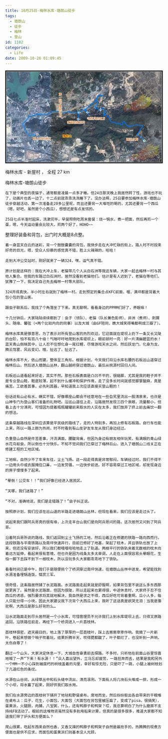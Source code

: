```yaml
---
title: 10月25日·梅林水库-塘朗山徒步
tags:
  - 塘朗山
  - 徒步
  - 梅林
  - 登山
id: 1102
categories:
  - Life
date: 2009-10-26 01:09:45
---
```


![](/images/2009/10/26_20091026_12209.jpg) 

梅林水库 - 新屋村 ， 全程 27 km 

梅林水库-塘朗山徒步 

    在下是个典型的夜猫子，通常都是凌晨一点多才睡。但24日那天晚上我居然转了性，游戏也不玩了，动画片也丢一边了，十二点前就乖乖洗洗睡下了。没办法啊，25日要参加梅林水库-塘朗山徒步穿越活动，第一次准备走20多公里呢，而且还要背一大堆吃的喝的，尤其还要背一个西瓜（嗯，好吧，虽然是个小西瓜），想想还是有点发怵的。 

    25日七点半准时起床，洗漱完毕，早餐照例吃周末套餐：烧一锅水，煮一把面，然后再煎一个蛋，嗯，今天运动量会比较大，煎两个好了，HOHO~~ 
整理好装备和背包，出门时大概是8点整。 

    着一身蓝天白云的迷彩，背一个鼓鼓囊囊的背包，我快步走在大冲忙碌的街上，路人时不时投来好奇的目光，嗯，受众人仰慕的感觉真不错，脸上火辣辣的，哈哈！ 

    走到大冲公交站时，刚好就来了一辆324，嘿，运气真不错。 

    原计划是这样的：我在大冲上车，老猫带几个人从白石洲等我这车辆，大家一起去梅林一村与其他人集合。但我的车路过白石洲时，居然没看到老猫他们。估计是有人迟到了，老猫在等他们，犹豫了一下，我决定自己先去梅林一村等大部队。 

    324开得真快，半小时左右就到了梅林一村。走到预定的集合点KFC前面，喔，满坪都是背着大包小包的登山客。 

    跟虫子联系后，我找了个角落坐了下来。真无聊啊，看看身边的PPMM们好了，养眼嘛！ 

    十几分钟后，大家陆陆续续都到了：虫子（领队）、老猫（队长兼色影师）、非洲（煮师）、刺猬头、随缘、馨弦（+两个比较内向的同事）以及大城（由GF陪同，瞧大城笑得嘴都咧成三瓣了）。 

    梅林水库真是够意思，为了表示对所有登山客的热烈欢迎，它迎面就在堤坝上扔下一条又长又陡的台阶，怕不有百八十级！气喘吁吁地爬到水库堤坝上，眼前顿时一亮：好一片清幽碧蓝的水！蓝天青山倒映其中，让人忍不住想化身一尾红鲤，尽情游戏天水之间，然后跃龙门，化身为龙，腾云驾雾，风云变幻，哦，扯远了，扯远了。 

    梅林水库不大，依山而建，整体呈三角形。根据计划，今天我们将沿水库右腰的石板巡山道穿过梅林后山，然后进入塘朗山丛林，翻山越岭穿过塘朗山，最后从桃源村回归人间。 

    石板巡山道看起来好走，其实不然。那些石板表面是凸凹不平的，很硌脚，尤其是我的鞋子并不是专业登山鞋，鞋底较薄，起不到什么缓冲和保护作用，走了没多长时间就感觉脚掌酸麻，真是痛苦。工欲善其事，必先利其器，早知道我上次应该直接买登山鞋的！ 

    俗话说有山必有水，确实不错，好像哪座山都会不经意地在一些旮旯里流出一股清泉来，也许是山神专门为登山客们准备的礼物吧。沿巡山道往上走，沿路居然发现三四个泉眼，流量都小，但看上去十分清冽，可惜因为提着瓶瓶罐罐前来取水的人实在太多，我们放弃了挤上前去痛饮一翻的想法。 

    这条穿越路线在深圳应该算是平民级的路线了，走的人特别多，再加上修有石板路，自行车也能上来，所以一路上颇为热闹，时不时看到有山友驴友车友从我们身边经过。 

    负重登山自然是件苦差事，汗流满面，腰酸背痛，但因为身边有朋友相伴玩笑，有满眼的青山绿水花鸟蚁虫，所以倒也十分快乐。不知不觉间我们已穿过了梅林后山，进入了塘朗山二线关正在修建工程的工地区域。 

    工地嘛，自然少不了车来车往，尘土飞扬。这一段走得真是非常郁闷，车辆经过时，我们不得不一边用头巾或衣服掩住口鼻，一边发劳骚，一边快步前进。好不容易穿过工地区域，却发现身边的房子慢慢多了起来。 

    “晕倒！公交车！！”我们好像已经进入居民区。 

    “天哪，我们迷路了！” 

    “不对，准确地说，我们是走错路了！”虫子纠正说。 

    按照原计划，我们应该在巡山道的半路走进塘朗山丛林，但现在看来，我们应该是走过头了。 

    说起来我们跟阿兵哥真的很有缘，上次走羊台山我们是向阿兵哥问的路，这次居然又问到了阿兵哥。 

    沿着阿兵哥所说的路线，我们返回到尘土飞扬的工地，然后沿着正在修建的铁路一路向西而行。这段铁路与平南铁路以及南坪快速并行，目前已修好了地基，架起了枕木，并且铁轨也放了上来，但还没有安装好，所以我们都嘻嘻哈哈地走上了轨道。两根平行的铁轨夹着无数根的枕木向着远方延伸，看起来很有意境，但也许是因为线条太多太单调，人走在上面很容易头晕眼花，生怕一脚下去踩不到下一根枕木，所以没玩多久大家都乖乖地下了铁轨。 

    看看时间已是中午，我们于是随便挑个了桥洞穿过南坪快速，往塘朗山丛林中进发，希望能找到水源准备埋锅造饭，犒赏三军。 

    很奇怪，这条路居然铺了水泥路面。水泥路面走起来就是舒服啊，如果背包里不装这么多东西那就更爽了。虽然是水泥路面，但因为很陡，所以走起来也累得很，中途休息时，大家终于忍不住西瓜的诱惑，强烈要求将其就地解决，我自然是求之不得，西瓜好吃可背着重啊。瓜小人多，每人只能分得一小块，因此大家建议我下次背个大西瓜上来，我听了这话真是欲哭无泪：当我是骆驼啊，大西瓜是那么好背的么… 

    沿水泥路面走到尽头居然是一个小水库，可惜管理员不允许我们上到水库堤坝上去，只得又原路返回，沿铁路往前走，再经下一个桥洞进入一片荔枝林。 

    荔枝林很密，遮天蔽日的，地上落了厚厚的一层荔枝叶，踩上去窸窸窣窣作响。我摘了一片新叶，卷起来想做个哨子吹着玩，结果折腾半天，吹得腮都酸了，叶子都烂了，也没听到一声响，太伤自尊了！ 

    翻过一个山头，大家决定休息一下，大城自告奋勇前去探路。不多时，只听他在前面山谷里惊喜地喊了一声“下来！有水源！！”众人喜出望外，立马忘却疲劳，一路狂奔而去，结果是我和另外一个MM一不小心踩到被腐朽的树枝盖着的沟里，幸好有惊无险，只是吓了一跳，小腿上被树枝划了几道红色的条纹。 

    水源在山谷间，从绿草丛中和石头缝中流出，清亮凛冽。下面有人将几块石头堆成一排，形成一个小坝，将水蓄了起来，刚好供我们取水用。 

    我们在水源旁边的荔枝树下铺开了地毡和野餐桌布，席地而坐，然后纷纷取出各自带来的干粮堆在桌布上：瓜子，花生，小面包，大面包（大面包在背包里被压扁了，变成了pisa，很搞笑），蛋黄派，火腿肠，肉脯，八宝粥，什么，还有鸭脖子和鸭架？哎，我总算明白了为什么磨房不支持纯FB活动了。眼前的这堆物资虽然没有多到用船来计算，但真的是很多很多，难道大家都不知道我们带了炉头和方便面么？ 

    爬山很累，吃起东西来自然也香，又香又辣的鸭脖子和鸭架子自然是最抢手的，热腾腾的现煮方便面也是供不应求，而面包和蛋黄派们则基本没人光顾，